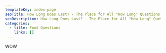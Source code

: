 ```yaml
---
templateKey: index-page
seoTitle: How Long Does Last? - The Place for All "How Long" Questions
seoDescription: How Long Does Last? - The Place for All "How Long" Questions
categories:
  - title: Food Questions
    links: []
---
```


WOW